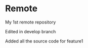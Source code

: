 # Remote
My 1st remote repository

Edited in develop branch

Added all the source code for feature1
